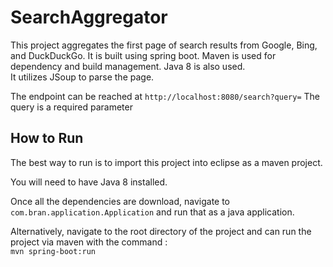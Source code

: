 # SearchAggregator
This project aggregates the first page of search results from Google, Bing, and DuckDuckGo. 
It is built using spring boot. Maven is used for dependency and build management.  Java 8 is also used.  
It utilizes JSoup to parse the page.

The endpoint can be reached at `http://localhost:8080/search?query=`
The query is a required parameter

## How to Run
The best way to run is to import this project into eclipse as a maven project.  

You will need to have Java 8 installed.

Once all the dependencies are download, navigate to `com.bran.application.Application` and run that as a java application.

Alternatively, navigate to the root directory of the project and can run the project via maven with the command : <br/>`mvn spring-boot:run`

